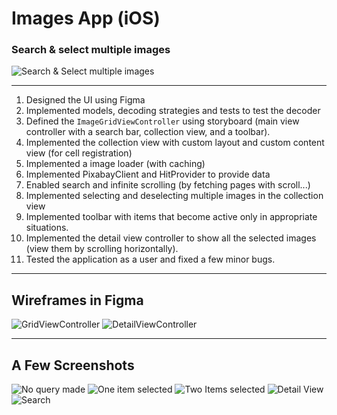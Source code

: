 # Images App (iOS)

### Search & select multiple images
![Search & Select multiple images](/res/multiple/multiple_q_multiple_selected.png)

---

1. Designed the UI using Figma
2. Implemented models, decoding strategies and tests to test the decoder
3. Defined the `ImageGridViewController` using storyboard (main view controller with a search bar, collection view, and a toolbar).
4. Implemented the collection view with custom layout and custom content view (for cell registration)
5. Implemented a image loader (with caching)
6. Implemented PixabayClient and HitProvider to provide data
7. Enabled search and infinite scrolling (by fetching pages with scroll...)
8. Implemented selecting and deselecting multiple images in the collection view
8. Implemented toolbar with items that become active only in appropriate situations.
9. Implemented the detail view controller to show all the selected images (view them by scrolling horizontally).
10. Tested the application as a user and fixed a few minor bugs.

---

## Wireframes in Figma
![GridViewController](/res/GridViewController.png)
![DetailViewController](/res/DetailViewController.png)

---

## A Few Screenshots
![No query made](/res/1.png)
![One item selected](/res/2.png)
![Two Items selected](/res/3.png)
![Detail View](/res/4.png)
![Search](/res/5.png)
